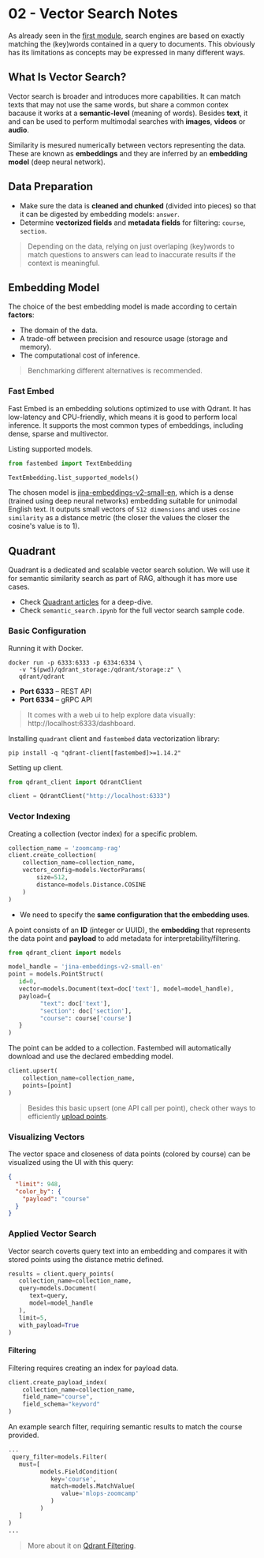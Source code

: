 # 02 - Vector Search Notes

As already seen in the [first module](../01-intro/notes.md), search engines are based on exactly matching the (key)words contained in a query to documents. This obviously has its limitations as concepts may be expressed in many different ways.

## What Is Vector Search?

Vector search is broader and introduces more capabilities. It can match texts that may not use the same words, but share a common contex bacause it works at a **semantic-level** (meaning of words). Besides **text**, it and can be used to perform multimodal searches with **images**, **videos** or **audio**.

Similarity is mesured numerically between vectors representing the data. These are known as **embeddings** and they are inferred by an **embedding model** (deep neural network).

## Data Preparation

* Make sure the data is **cleaned and chunked** (divided into pieces) so that it can be digested by embedding models:  `answer`.
* Determine **vectorized fields** and **metadata fields** for filtering: `course`, `section`.

>Depending on the data, relying on just overlaping (key)words to match questions to answers can lead to inaccurate results if the context is meaningful.

## Embedding Model

The choice of the best embedding model is made according to certain **factors**:
* The domain of the data.
* A trade-off between precision and resource usage (storage and memory).
* The computational cost of inference.

>Benchmarking different alternatives is recommended.



### Fast Embed

Fast Embed is an embedding solutions optimized to use with Qdrant. It has low-latency and CPU-friendly, which means it is good to perform local inference. It supports the most common types of embeddings, including dense, sparse and multivector.

Listing supported models.
```python
from fastembed import TextEmbedding

TextEmbedding.list_supported_models()
```

The chosen model is [jina-embeddings-v2-small-en](https://huggingface.co/jinaai/jina-embeddings-v2-small-en), which is a dense (trained using deep neural networks) embedding suitable for unimodal English text. It outputs small vectors of `512 dimensions` and uses `cosine similarity` as a distance metric (the closer the values the closer the cosine's value is to 1).


## Quadrant

Quadrant is a dedicated and scalable vector search solution. We will use it for semantic similarity search as part of RAG, although it has more use cases.

* Check [Quadrant articles](https://qdrant.tech/articles/) for a deep-dive.
* Check `semantic_search.ipynb` for the full vector search sample code.

### Basic Configuration

Running it with Docker.

```shell
docker run -p 6333:6333 -p 6334:6334 \
   -v "$(pwd)/qdrant_storage:/qdrant/storage:z" \
   qdrant/qdrant
```

- **Port 6333** – REST API
- **Port 6334** – gRPC API

> It comes with a web ui to help explore data visually: http://localhost:6333/dashboard.

Installing `quadrant` client and `fastembed` data vectorization library:

```shell
pip install -q "qdrant-client[fastembed]>=1.14.2"
```
Setting up client.
```python
from qdrant_client import QdrantClient

client = QdrantClient("http://localhost:6333")
```

### Vector Indexing

Creating a collection (vector index) for a specific problem.
```python
collection_name = 'zoomcamp-rag'
client.create_collection(
    collection_name=collection_name,
    vectors_config=models.VectorParams(
        size=512,
        distance=models.Distance.COSINE
    )
)
```
* We need to specify the **same configuration that the embedding uses**.

A point consists of an **ID** (integer or UUID), the **embedding** that represents the data point and **payload** to add metadata for interpretability/filtering.

```python
from qdrant_client import models

model_handle = 'jina-embeddings-v2-small-en'
point = models.PointStruct(
   id=0,
   vector=models.Document(text=doc['text'], model=model_handle),
   payload={
         "text": doc['text'],
         "section": doc['section'],
         "course": course['course']
   }
)
```


The point can be added to a collection. Fastembed will  automatically download and use the declared embedding model.

```python
client.upsert(
    collection_name=collection_name,
    points=[point]
)
```

>Besides this basic upsert (one API call per point), check other ways to efficiently [upload points](https://qdrant.tech/documentation/concepts/points/#upload-points).

### Visualizing Vectors

The vector space and closeness of data points (colored by course) can be visualized using the UI with this query:
```json
{
  "limit": 948,
  "color_by": {
    "payload": "course"
  }
}
```

### Applied Vector Search
Vector search coverts query text into an embedding and compares it
with stored points using the distance metric defined.
```python
results = client.query_points(
   collection_name=collection_name,
   query=models.Document(
      text=query,
      model=model_handle 
   ),
   limit=5,
   with_payload=True
)
```

#### Filtering

Filtering requires creating an index for payload data.

```python
client.create_payload_index(
    collection_name=collection_name,
    field_name="course",
    field_schema="keyword"
)
```

An example search filter, requiring semantic
results to match the course provided.
```python
...
 query_filter=models.Filter(
   must=[
         models.FieldCondition(
            key='course',
            match=models.MatchValue(
               value='mlops-zoomcamp'
            )
         )
   ]
)
...
```

> More about it on [Qdrant Filtering](https://qdrant.tech/articles/vector-search-filtering/).


